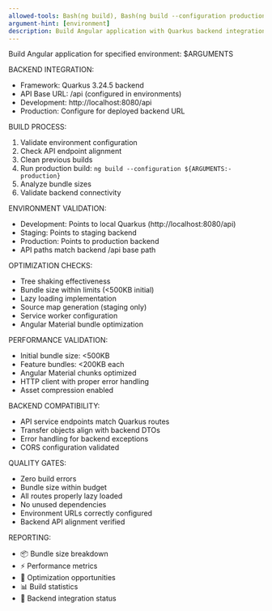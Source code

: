 ```yaml
---
allowed-tools: Bash(ng build), Bash(ng build --configuration production), Read(dist/**), Read(src/environments/**), Edit(src/environments/**)
argument-hint: [environment]
description: Build Angular application with Quarkus backend integration and optimization
---
```

Build Angular application for specified environment: $ARGUMENTS

BACKEND INTEGRATION:
- Framework: Quarkus 3.24.5 backend
- API Base URL: /api (configured in environments)
- Development: http://localhost:8080/api
- Production: Configure for deployed backend URL

BUILD PROCESS:
1. Validate environment configuration
2. Check API endpoint alignment
3. Clean previous builds
4. Run production build: `ng build --configuration ${ARGUMENTS:-production}`
5. Analyze bundle sizes
6. Validate backend connectivity

ENVIRONMENT VALIDATION:
- Development: Points to local Quarkus (http://localhost:8080/api)
- Staging: Points to staging backend
- Production: Points to production backend
- API paths match backend /api base path

OPTIMIZATION CHECKS:
- Tree shaking effectiveness
- Bundle size within limits (<500KB initial)
- Lazy loading implementation
- Source map generation (staging only)
- Service worker configuration
- Angular Material bundle optimization

PERFORMANCE VALIDATION:
- Initial bundle size: <500KB
- Feature bundles: <200KB each
- Angular Material chunks optimized
- HTTP client with proper error handling
- Asset compression enabled

BACKEND COMPATIBILITY:
- API service endpoints match Quarkus routes
- Transfer objects align with backend DTOs
- Error handling for backend exceptions
- CORS configuration validated

QUALITY GATES:
- Zero build errors
- Bundle size within budget
- All routes properly lazy loaded
- No unused dependencies
- Environment URLs correctly configured
- Backend API alignment verified

REPORTING:
- 📦 Bundle size breakdown
- ⚡ Performance metrics
- 🎯 Optimization opportunities
- 📊 Build statistics
- 🔗 Backend integration status